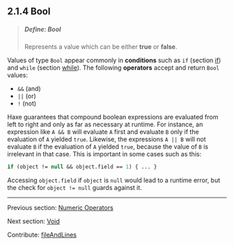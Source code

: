 ## 2.1.4 Bool

> ##### Define: Bool
>
> Represents a value which can be either **true** or **false**.

Values of type `Bool` appear commonly in **conditions** such as `if` (section [if](expression-if.md)) and `while` (section [while](expression-while.md)). The following **operators** accept and return `Bool` values:


* `&&` (and)
* `||` (or)
* `!` (not)


Haxe guarantees that compound boolean expressions are evaluated from left to right and only as far as necessary at runtime. For instance, an expression like `A && B` will evaluate `A` first and evaluate `B` only if the evaluation of `A` yielded `true`. Likewise, the expressions `A || B` will not evaluate `B` if the evaluation of `A` yielded `true`, because the value of `B` is irrelevant in that case.
This is important in some cases such as this:

```haxe
if (object != null && object.field == 1) { ... }
```
Accessing `object.field` if `object` is `null` would lead to a runtime error, but the check for `object != null` guards against it.

---

Previous section: [Numeric Operators](types-numeric-operators.md)

Next section: [Void](types-void.md)

Contribute: [fileAndLines](https://github.com/HaxeFoundation/HaxeManual/blob/master/02-types.tex#L119-119)